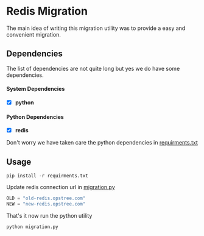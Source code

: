 # Redis Migration
The main idea of writing this migration utility was to provide a easy and convenient migration.

## Dependencies

The list of dependencies are not quite long but yes we do have some dependencies.

#### System Dependencies
- [X] **python**

#### Python Dependencies
- [X] **redis**

Don't worry we have taken care the python dependencies in [requirments.txt](./requirments.txt)

## Usage
```shell
pip install -r requirments.txt
```

Update redis connection url in [migration.py](./migration.py)

```python
OLD = "old-redis.opstree.com"
NEW = "new-redis.opstree.com"
```

That's it now run the python utility

```shell
python migration.py
```
